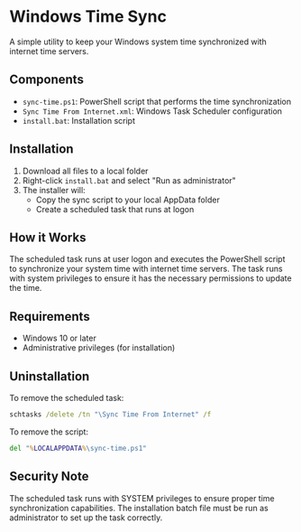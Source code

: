 # Windows Time Sync

A simple utility to keep your Windows system time synchronized with internet time servers.

## Components

- `sync-time.ps1`: PowerShell script that performs the time synchronization
- `Sync Time From Internet.xml`: Windows Task Scheduler configuration
- `install.bat`: Installation script

## Installation

1. Download all files to a local folder
2. Right-click `install.bat` and select "Run as administrator"
3. The installer will:
   - Copy the sync script to your local AppData folder
   - Create a scheduled task that runs at logon

## How it Works

The scheduled task runs at user logon and executes the PowerShell script to synchronize your system time with internet time servers. The task runs with system privileges to ensure it has the necessary permissions to update the time.

## Requirements

- Windows 10 or later
- Administrative privileges (for installation)

## Uninstallation

To remove the scheduled task:

```cmd
schtasks /delete /tn "\Sync Time From Internet" /f
```

To remove the script:

```cmd
del "%LOCALAPPDATA%\sync-time.ps1"
```

## Security Note

The scheduled task runs with SYSTEM privileges to ensure proper time synchronization capabilities. The installation batch file must be run as administrator to set up the task correctly.
